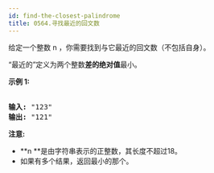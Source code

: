 ```yaml
---
id: find-the-closest-palindrome
title: 0564.寻找最近的回文数
---
```

给定一个整数 n ，你需要找到与它最近的回文数（不包括自身）。

“最近的”定义为两个整数**差的绝对值**最小。

**示例 1:**


<pre><br/><strong>输入:</strong> &#34;123&#34;<br/><strong>输出:</strong> &#34;121&#34;<br/></pre>

**注意:**

- **n **是由字符串表示的正整数，其长度不超过18。
- 如果有多个结果，返回最小的那个。